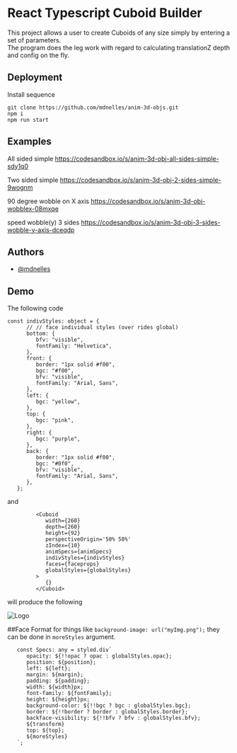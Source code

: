 
# React Typescript Cuboid Builder

This project allows a user to create Cuboids of any size simply by entering a set of parameters.  
The program does the leg work with regard to calculating translationZ depth and config on the fly.



## Deployment

Install sequence

```
git clone https://github.com/mdnelles/anim-3d-objs.git
npm i
npm run start
```

## Examples
All sided simple https://codesandbox.io/s/anim-3d-obj-all-sides-simple-sdy1q0

Two sided simple https://codesandbox.io/s/anim-3d-obj-2-sides-simple-9wognm

90 degree wobble on X axis https://codesandbox.io/s/anim-3d-obj-wobblex-08mxqe

speed wobble(y) 3 sides https://codesandbox.io/s/anim-3d-obj-3-sides-wobble-y-axis-dceqdp

## Authors

- [@mdnelles](https://github.com/mdnelles)


## Demo

The following code

```
const indivStyles: object = {
      // // face individual styles (over rides global)
      bottom: {
         bfv: "visible",
         fontFamily: "Helvetica",
      },
      front: {
         border: "1px solid #f00",
         bgc: "#f00",
         bfv: "visible",
         fontFamily: "Arial, Sans",
      },
      left: {
         bgc: "yellow",
      },
      top: {
         bgc: "pink",
      },
      right: {
         bgc: "purple",
      },
      back: {
         border: "1px solid #f00",
         bgc: "#0f0",
         bfv: "visible",
         fontFamily: "Arial, Sans",
      },
   };
```

and 
```
         <Cuboid
            width={260}
            depth={260}
            height={92}
            perspectiveOrigin='50% 50%'
            zIndex={10}
            animSpecs={animSpecs}
            indivStyles={indivStyles}
            faces={faceprops}
            globalStyles={globalStyles}
         >
            {}
         </Cuboid>
```

will produce the following

![Logo](https://raw.githubusercontent.com/mdnelles/objs-local/main/img.png?token=GHSAT0AAAAAABQVNJ4VATWQM4SI3LXSTDZWYVDOL7Q)

##Face Format
for things like `background-image: url("myImg.png");` they can be done in `moreStyles` argument.
```
   const Specs: any = styled.div`
      opacity: ${!!opac ? opac : globalStyles.opac};
      position: ${position};
      left: ${left};
      margin: ${margin};
      padding: ${padding};
      width: ${width}px;
      font-family: ${fontFamily};
      height: ${height}px;
      background-color: ${!!bgc ? bgc : globalStyles.bgc};
      border: ${!!border ? border : globalStyles.border};
      backface-visibility: ${!!bfv ? bfv : globalStyles.bfv};
      ${transform}
      top: ${top};
      ${moreStyles}
   `;
```
